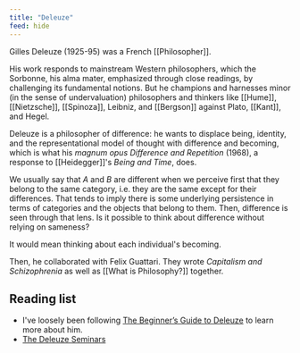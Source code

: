 ```yaml
---
title: "Deleuze"
feed: hide
---
```


Gilles Deleuze (1925-95) was a French [[Philosopher]]. 

His work responds to mainstream Western philosophers, which the Sorbonne, his alma mater, emphasized through close readings, by challenging its fundamental notions. But he champions and harnesses minor (in the sense of undervaluation) philosophers and thinkers like [[Hume]], [[Nietzsche]], [[Spinoza]], Leibniz, and [[Bergson]] against Plato, [[Kant]], and Hegel. 

Deleuze is a philosopher of difference: he wants to displace being, identity, and the representational model of thought with difference and becoming, which is what his _magnum opus_ _Difference and Repetition_ (1968), a response to [[Heidegger]]'s _Being and Time_, does. 

We usually say that _A_ and _B_ are different when we perceive first that they belong to the same category, i.e. they are the same except for their differences. That tends to imply there is some underlying persistence in terms of categories and the objects that belong to them. Then, difference is seen through that lens. Is it possible to think about difference without relying on sameness?

It would mean thinking about each individual's becoming.

 
 Then, he collaborated with Felix Guattari. They wrote _Capitalism and Schizophrenia_ as well as [[What is Philosophy?]] together.


## Reading list

* I've loosely been following [The Beginner’s Guide to Deleuze](http://htmlgiant.com/random/the-beginners-guide-to-deleuze/) to learn more about him. 
* [The Deleuze Seminars](https://deleuze.cla.purdue.edu/)

